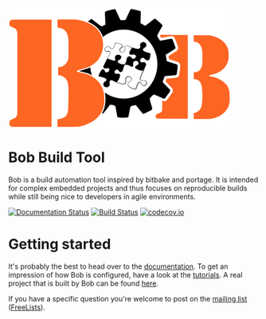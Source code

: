 ![Bob Logo](/doc/BOB_Logo.png?raw=true)

Bob Build Tool
==============

Bob is a build automation tool inspired by bitbake and portage. It is intended
for complex embedded projects and thus focuses on reproducible builds while
still being nice to developers in agile environments.

[![Documentation Status](http://readthedocs.org/projects/bob-build-tool/badge/?version=latest)](http://bob-build-tool.readthedocs.io/en/latest/?badge=latest)
[![Build Status](https://travis-ci.org/BobBuildTool/bob.svg?branch=master)](https://travis-ci.org/BobBuildTool/bob)
[![codecov.io](https://codecov.io/github/BobBuildTool/bob/coverage.svg?branch=master)](https://codecov.io/github/BobBuildTool/bob?branch=master)

Getting started
===============

It's probably the best to head over to the
[documentation](http://bob-build-tool.readthedocs.io/). To get an impression
of how Bob is configured, have a look at the
[tutorials](https://github.com/BobBuildTool/bob-tutorials). A real project that
is built by Bob can be found [here](https://github.com/BobBuildTool/basement).

If you have a specific question you're welcome to post on the
[mailing list](mailto:bob-build-tool@freelists.org)
([FreeLists](http://www.freelists.org/list/bob-build-tool)).
